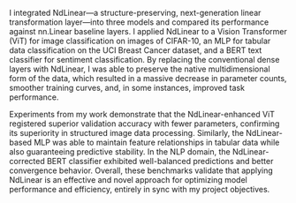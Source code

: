 I integrated NdLinear—a structure-preserving, next-generation linear transformation layer—into three models and compared its performance against nn.Linear baseline layers. I applied NdLinear to a Vision Transformer (ViT) for image classification on images of CIFAR-10, an MLP for tabular data classification on the UCI Breast Cancer dataset, and a BERT text classifier for sentiment classification. By replacing the conventional dense layers with NdLinear, I was able to preserve the native multidimensional form of the data, which resulted in a massive decrease in parameter counts, smoother training curves, and, in some instances, improved task performance.

Experiments from my work demonstrate that the NdLinear-enhanced ViT registered superior validation accuracy with fewer parameters, confirming its superiority in structured image data processing. Similarly, the NdLinear-based MLP was able to maintain feature relationships in tabular data while also guaranteeing predictive stability. In the NLP domain, the NdLinear-corrected BERT classifier exhibited well-balanced predictions and better convergence behavior. Overall, these benchmarks validate that applying NdLinear is an effective and novel approach for optimizing model performance and efficiency, entirely in sync with my project objectives.
